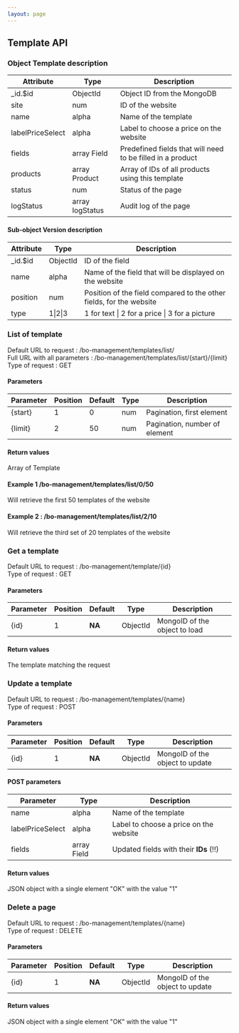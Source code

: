 ```yaml
---
layout: page
---
```


## Template API

### Object Template description <a id="object"></a>

| Attribute         | Type              | Description                                                   |
|-------------------|-------------------|---------------------------------------------------------------|
| \_id.$id          | ObjectId          | Object ID from the MongoDB                                    |
| site              | num               | ID of the website                                             |
| name              | alpha             | Name of the template                                          |
| labelPriceSelect  | alpha             | Label to choose a price on the website                        |
| fields            | array Field       | Predefined fields that will need to be filled in a product    |
| products          | array Product     | Array of IDs of all products using this template              |
| status            | num               | Status of the page                                            |
| logStatus         | array logStatus   | Audit log of the page                                         |

#### Sub-object Version description <a id="Field"></a>

| Attribute     | Type              | Description                                                           |
|---------------|-------------------|-----------------------------------------------------------------------|
| \_id.$id      | ObjectId          | ID of the field                                                       |
| name          | alpha             | Name of the field that will be displayed on the website               |
| position      | num               | Position of the field compared to the other fields, for the website   | 
| type          | 1\|2\|3           | 1 for text \| 2 for a price \| 3 for a picture                        | 


### List of template <a id="list"></a>

Default URL to request : /bo-management/templates/list/  
Full URL with all parameters : /bo-management/templates/list/{start}/{limit}  
Type of request : GET

#### Parameters 

| Parameter | Position | Default | Type | Description                   |
|-----------|----------|---------|------|-------------------------------|
| {start}   | 1        | 0       | num  | Pagination, first element     |
| {limit}   | 2        | 50      | num  | Pagination, number of element |

#### Return values

Array of Template

#### Example 1 /bo-management/templates/list/0/50

Will retrieve the first 50 templates of the website

#### Example 2 : /bo-management/templates/list/2/10

Will retrieve the third set of 20 templates of the website



### Get a template <a id="get"></a>

Default URL to request : /bo-management/template/{id}     
Type of request : GET

#### Parameters 

| Parameter | Position | Default | Type     | Description |
|-----------|----------|---------|----------|-------------|
| {id}      | 1        | **NA**  | ObjectId | MongoID of the object to load |

#### Return values

The template matching the request




### Update a template <a id="update"></a>

Default URL to request : /bo-management/templates/{name}     
Type of request : POST

#### Parameters 

| Parameter | Position | Default | Type     | Description |
|-----------|----------|---------|----------|-------------|
| {id}      | 1        | **NA**  | ObjectId | MongoID of the object to update |

#### POST parameters


| Parameter         | Type              | Description                                                   |
|-------------------|-------------------|---------------------------------------------------------------|
| name              | alpha             | Name of the template                                          |
| labelPriceSelect  | alpha             | Label to choose a price on the website                        |
| fields            | array Field       | Updated fields with their **IDs** (!!)                        |

#### Return values

JSON object with a single element "OK" with the value "1"




### Delete a page <a id="delete"></a>

Default URL to request : /bo-management/templates/{name}  
Type of request : DELETE

#### Parameters 

| Parameter | Position | Default | Type   | Description |
|-----------|----------|---------|----------|-------------|
| {id}      | 1        | **NA**  | ObjectId | MongoID of the object to update |

#### Return values

JSON object with a single element "OK" with the value "1"
